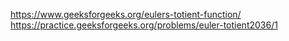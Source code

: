 https://www.geeksforgeeks.org/eulers-totient-function/
https://practice.geeksforgeeks.org/problems/euler-totient2036/1
